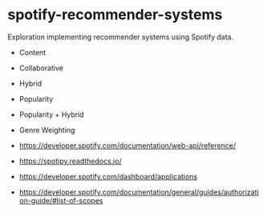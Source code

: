 # spotify-recommender-systems
Exploration implementing recommender systems using Spotify data.

- Content
- Collaborative
- Hybrid
- Popularity
- Popularity + Hybrid
- Genre Weighting

- https://developer.spotify.com/documentation/web-api/reference/
- https://spotipy.readthedocs.io/
- https://developer.spotify.com/dashboard/applications
- https://developer.spotify.com/documentation/general/guides/authorization-guide/#list-of-scopes
